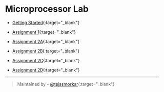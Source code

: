 # Microprocessor Lab

+ [Getting Started](https://raw.githubusercontent.com/tejasmorkar/SE/master/ml/ml00.asm){:target="_blank"}

+ [Assignment 1](https://raw.githubusercontent.com/tejasmorkar/SE/master/ml/ml01.asm){:target="_blank"}

+ [Assignment 2A](https://raw.githubusercontent.com/tejasmorkar/SE/master/ml/ml02a.asm){:target="_blank"}

+ [Assignment 2B](https://raw.githubusercontent.com/tejasmorkar/SE/master/ml/ml02b.asm){:target="_blank"}

+ [Assignment 2C](https://raw.githubusercontent.com/tejasmorkar/SE/master/ml/ml02c.asm){:target="_blank"}

+ [Assignment 2D](https://raw.githubusercontent.com/tejasmorkar/SE/master/ml/ml02d.asm){:target="_blank"}

---

> Maintained by - [@tejasmorkar](https://github.com/tejasmorkar){:target="_blank"}

